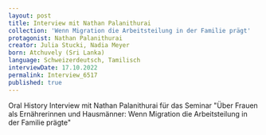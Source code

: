```yaml
---
layout: post
title: Interview mit Nathan Palanithurai
collection: 'Wenn Migration die Arbeitsteilung in der Familie prägt'
protagonist: Nathan Palanithurai
creator: Julia Stucki, Nadia Meyer
born: Atchuvely (Sri Lanka)
language: Schweizerdeutsch, Tamilisch
interviewDate: 17.10.2022
permalink: Interview_6517
published: true
---
```

Oral History Interview mit Nathan Palanithurai für das Seminar "Über Frauen als Ernährerinnen und Hausmänner: Wenn Migration die Arbeitsteilung in der Familie prägte"